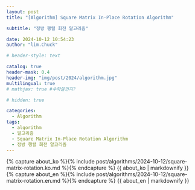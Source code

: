 ```yaml
---
layout: post
title: "[Algorithm] Square Matrix In-Place Rotation Algorithm"

subtitle: "정방 행렬 회전 알고리즘"

date: 2024-10-12 10:54:23
author: "lim.Chuck"

# header-style: text

catalog: true
header-mask: 0.4
header-img: "img/post/2024/algorithm.jpg"
multilingual: true
# mathjax: true #수학쓸껀지?

# hidden: true

categories:
  - Algorithm
tags:
  - algorithm
  - 알고리즘
  - Square Matrix In-Place Rotation Algorithm
  - 정방 행렬 회전 알고리즘
---
```


<div class="ko post-container">
    {% capture about_ko %}{% include post/algorithms/2024-10-12/square-matrix-rotation.ko.md %}{% endcapture %}
    {{ about_ko | markdownify }}
</div>
<div class="en post-container">
    {% capture about_en %}{% include post/algorithms/2024-10-12/square-matrix-rotation.en.md %}{% endcapture %}
    {{ about_en | markdownify }}
</div>
